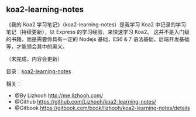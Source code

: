 ## koa2-learning-notes

《我的 Koa2 学习笔记》（koa2-learning-notes）是我学习 Koa2 中记录的学习笔记（持续更新），以 Express 的学习经验，来快速学习 Koa2。
这并不是入门级的书籍，而是需要你具有一定的 Nodejs 基础，ES6 & 7 语法基础，后端开发基础等，才能领会其中的奥义。

（未完成，内容会更新）

目录：[koa2-learning-notes](./SUMMARY.md)

相关：
- @By Lizhooh http://me.lizhooh.com/
- @Github https://github.com/Lizhooh/koa2-learning-notes/
- @Gitbook https://gitbook.com/book/lizhooh/koa2-learning-notes/details


